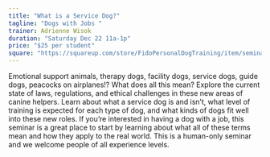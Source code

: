 ```yaml
---
title: "What is a Service Dog?"
tagline: "Dogs with Jobs "
trainer: Adrienne Wisok
duration: "Saturday Dec 22 11a-1p"
price: "$25 per student"
square: "https://squareup.com/store/FidoPersonalDogTraining/item/seminars"
---
```


Emotional support animals, therapy dogs, facility dogs, service dogs, guide dogs, peacocks on airplanes!? 
What does all this mean? Explore the current state of laws, regulations, and ethical challenges in these 
new areas of canine helpers. Learn about what a service dog is and isn’t, what level of training is expected
for each type of dog, and what kinds of dogs fit well into these new roles. If you’re interested in having 
a dog with a job, this seminar is a great place to start by learning about what all of these terms mean and 
how they apply to the real world. This is a human-only seminar and we welcome people of all experience levels.

 
